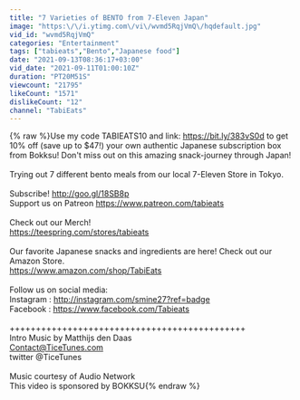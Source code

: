 ```yaml
---
title: "7 Varieties of BENTO from 7-Eleven Japan"
image: "https:\/\/i.ytimg.com\/vi\/wvmd5RqjVmQ\/hqdefault.jpg"
vid_id: "wvmd5RqjVmQ"
categories: "Entertainment"
tags: ["tabieats","Bento","Japanese food"]
date: "2021-09-13T08:36:17+03:00"
vid_date: "2021-09-11T01:00:10Z"
duration: "PT20M51S"
viewcount: "21795"
likeCount: "1571"
dislikeCount: "12"
channel: "TabiEats"
---
```

{% raw %}Use my code TABIEATS10 and link: <a rel="nofollow" target="blank" href="https://bit.ly/383vS0d">https://bit.ly/383vS0d</a> to get 10% off (save up to $47!) your own authentic Japanese subscription box from Bokksu! Don't miss out on this amazing snack-journey through Japan!<br /><br />Trying out 7 different bento meals from our local 7-Eleven Store in Tokyo. <br /><br />Subscribe! <a rel="nofollow" target="blank" href="http://goo.gl/18SB8p">http://goo.gl/18SB8p</a><br />Support us on Patreon <a rel="nofollow" target="blank" href="https://www.patreon.com/tabieats">https://www.patreon.com/tabieats</a><br /><br />Check out our Merch!<br /><a rel="nofollow" target="blank" href="https://teespring.com/stores/tabieats">https://teespring.com/stores/tabieats</a><br /><br />Our favorite Japanese snacks and ingredients are here! Check out our Amazon Store.<br /><a rel="nofollow" target="blank" href="https://www.amazon.com/shop/TabiEats">https://www.amazon.com/shop/TabiEats</a><br /><br />Follow us on social media:<br />Instagram :  <a rel="nofollow" target="blank" href="http://instagram.com/smine27?ref=badge">http://instagram.com/smine27?ref=badge</a><br />Facebook : <a rel="nofollow" target="blank" href="https://www.facebook.com/Tabieats">https://www.facebook.com/Tabieats</a><br /><br />+++++++++++++++++++++++++++++++++++++++++++++<br />Intro Music by Matthijs den Daas<br />Contact@TiceTunes.com<br />twitter @TiceTunes<br /><br />Music courtesy of Audio Network<br />This video is sponsored by BOKKSU{% endraw %}
